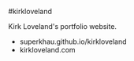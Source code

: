 #kirkloveland

Kirk Loveland's portfolio website.

- superkhau.github.io/kirkloveland
- kirkloveland.com
